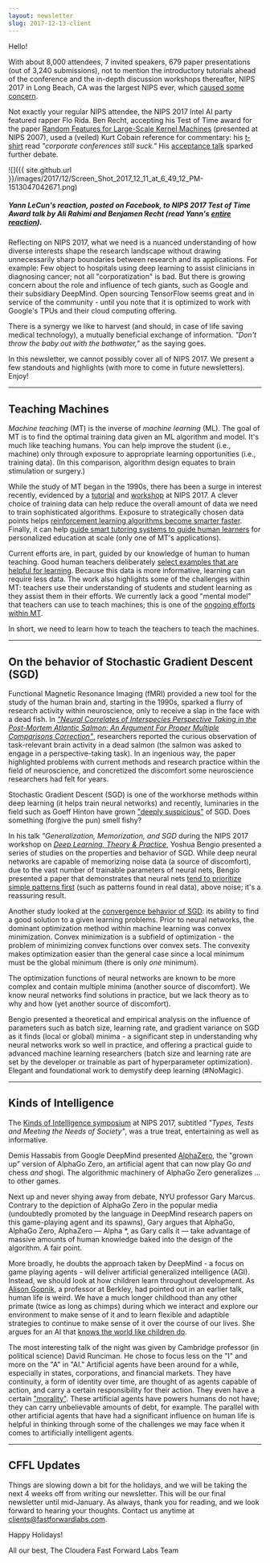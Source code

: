 ```yaml
---
layout: newsletter
slug: 2017-12-13-client
---
```


Hello!

With about 8,000 attendees, 7 invited speakers, 679 paper presentations (out of 3,240 submissions), not to mention the introductory tutorials ahead of the conference and the in-depth discussion workshops thereafter, NIPS 2017 in Long Beach, CA was the largest NIPS ever, which [caused some concern](https://www.economist.com/news/science-and-technology/21732081-machine-learnings-big-event-all-buzz-ais-big-shindig).

Not exactly your regular NIPS attendee, the NIPS 2017 Intel AI party featured rapper Flo Rida. Ben Recht, accepting his Test of Time award for the paper [Random Features for Large-Scale Kernel Machines](https://papers.nips.cc/paper/3182-random-features-for-large-scale-kernel-machines.pdf) (presented at NIPS 2007), used a (veiled) Kurt Cobain reference for commentary: his [t-shirt](https://twitter.com/AndrewLBeam/status/938104772116099072) read *"corporate conferences still suck."* His [acceptance talk](https://www.youtube.com/watch?v=Qi1Yry33TQE) sparked further debate.

![]({{ site.github.url }}/images/2017/12/Screen_Shot_2017_12_11_at_6_49_12_PM-1513047042671.png)

##### Yann LeCun's reaction, posted on Facebook, to NIPS 2017 Test of Time Award talk by Ali Rahimi and Benjamen Recht (read Yann's [entire reaction](https://www.reddit.com/r/MachineLearning/comments/7i1uer/n_yann_lecun_response_to_ali_rahimis_nips_lecture/)).

Reflecting on NIPS 2017, what we need is a nuanced understanding of how diverse interests shape the research landscape without drawing unnecessarily sharp boundaries between research and its applications. For example: Few object to hospitals using deep learning to assist clinicians in diagnosing cancer; not all "corporatization" is bad. But there is growing concern about the role and influence of tech giants, such as Google and their subsidiary DeepMind. Open sourcing TensorFlow seems great and in service of the community - until you note that it is optimized to work with Google's TPUs and their cloud computing offering.

There is a synergy we like to harvest (and should, in case of life saving medical technology), a mutually beneficial exchange of information. *"Don't throw the baby out with the bathwater,"* as the saying goes.

In this newsletter, we cannot possibly cover all of NIPS 2017. We present a few standouts and highlights (with more to come in future newsletters). Enjoy!

---

## Teaching Machines

*Machine teaching* (MT) is the inverse of *machine learning* (ML). The goal of MT is to find the optimal training data given an ML algorithm and model. It's much like teaching humans. You can help improve the student (i.e., machine) only through exposure to appropriate learning opportunities (i.e., training data). (In this comparison, algorithm design equates to brain stimulation or surgery.)

While the study of MT began in the 1990s, there has been a surge in interest recently, evidenced by a [tutorial](https://nips.cc/Conferences/2017/Schedule?showEvent=8738) and [workshop](http://teaching-machines.cc/nips2017/index.html) at NIPS 2017. A clever choice of training data can help reduce the overall amount of data we need to train sophisticated algorithms. Exposure to strategically chosen data points helps [reinforcement learning algorithms become smarter faster](https://arxiv.org/pdf/1703.07853.pdf). Finally, it can help [guide smart tutoring systems to guide human learners](http://teaching-machines.cc/nips2017/papers/nips17-teaching_paper-12.pdf) for personalized education at scale (only one of MT's applications).

Current efforts are, in part, guided by our knowledge of human to human teaching. Good human teachers deliberately [select examples that are helpful for learning](https://arxiv.org/abs/1711.09401). Because this data is more informative, learning can require less data. The work also highlights some of the challenges within MT: teachers use their understanding of students and student learning as they assist them in their efforts. We currently lack a good "mental model" that teachers can use to teach machines; this is one of the [ongoing efforts within MT](https://arxiv.org/pdf/1707.06742.pdf). 

In short, we need to learn how to teach the teachers to teach the machines.

---

## On the behavior of Stochastic Gradient Descent (SGD)

Functional Magnetic Resonance Imaging (fMRI) provided a new tool for the study of the human brain and, starting in the 1990s, sparked a flurry of research activity within neuroscience, only to receive a slap in the face with a dead fish. In [*"Neural Correlates of Interspecies Perspective Taking in the Post-Mortem Atlantic Salmon: An Argument For Proper Multiple Comparisons Correction"*](http://prefrontal.org/files/posters/Bennett-Salmon-2009.pdf), researchers reported the curious observation of task-relevant brain activity in a dead salmon (the salmon was asked to engage in a perspective-taking task). In an ingenious way, the paper highlighted problems with current methods and research practice within the field of neuroscience, and concretized the discomfort some neuroscience researchers had felt for years.

Stochastic Gradient Descent (SGD) is one of the workhorse methods within deep learning (it helps train neural networks) and recently, luminaries in the field such as Goeff Hinton have grown ["deeply suspicious"](https://medium.com/intuitionmachine/the-deeply-suspicious-nature-of-backpropagation-9bed5e2b085e) of SGD. Does something (forgive the pun) smell fishy?

In his talk *"Generalization, Memorization, and SGD* during the NIPS 2017 workshop on [*Deep Learning, Theory & Practice*](https://ludwigschmidt.github.io/nips17-dl-workshop-website/), Yoshua Bengio presented a series of studies on the properties and behavior of SGD. While deep neural networks are capable of memorizing noise data (a source of discomfort), due to the vast number of trainable parameters of neural nets, Bengio presented a paper that demonstrates that neural nets [tend to prioritize simple patterns first](https://arxiv.org/abs/1706.05394) (such as patterns found in real data), above noise; it's a reassuring result.

Another study looked at the [convergence behavior of SGD](https://arxiv.org/abs/1711.04623): its ability to find a good solution to a given learning problems. Prior to neural networks, the dominant optimization method within machine learning was convex minimization. Convex minimization is a subfield of optimization - the problem of minimizing convex functions over convex sets. The convexity makes optimization easier than the general case since a local minimum must be the global minimum (there is only *one* minimum). 

The optimization functions of neural networks are known to be more complex and contain multiple minima (another source of discomfort). We know neural networks find solutions in practice, but we lack theory as to why and how (yet another source of discomfort).

Bengio presented a theoretical and empirical analysis on the influence of parameters such as batch size, learning rate, and gradient variance on SGD as it finds (local or global) minima - a significant step in understanding why neural networks work so well in practice, and offering a practical guide to advanced machine learning researchers (batch size and learning rate are set by the developer or trainable as part of hyperparameter optimization). Elegant and foundational work to demystify deep learning (#NoMagic).

---  

## Kinds of Intelligence

The [Kinds of Intelligence symposium](https://intelligence.webs.upv.es/) at NIPS 2017, subtitled *"Types, Tests and Meeting the Needs of Society"*, was a true treat, entertaining as well as informative. 

Demis Hassabis from Google DeepMind presented [AlphaZero](https://arxiv.org/abs/1712.01815), the "grown up" version of AlphaGo Zero, an artificial agent that can now play Go *and* chess *and* shogi. The algorithmic machinery of AlphaGo Zero generalizes ... to other games.

Next up and never shying away from debate, NYU professor Gary Marcus. Contrary to the depiction of AlphaGo Zero in the popular media (undoubtedly promoted by the language in DeepMind research papers on this game-playing agent and its spawns), Gary argues that AlphaGo, AlphaGo Zero, AlphaZero — Alpha \*, as Gary calls it — take advantage of massive amounts of human knowledge baked into the design of the algorithm. A fair point. 

More broadly, he doubts the approach taken by DeepMind - a focus on game playing agents - will deliver artificial generalized intelligence (AGI). Instead, we should look at how children learn throughout development. As [Alison Gopnik](http://alisongopnik.com/), a professor at Berkley, had pointed out in an earlier talk, human life is weird. We have a much longer childhood than any other primate (twice as long as chimps) during which we interact and explore our environment to make sense of it and to learn flexible and adaptible strategies to continue to make sense of it over the course of our lives. She argues for an AI that [knows the world like children do](https://www.scientificamerican.com/article/an-ai-that-knows-the-world-like-children-do/).

The most interesting talk of the night was given by Cambridge professor (in political science) David Runciman. He chose to focus less on the "I" and more on the "A" in "AI." Artificial agents have been around for a while, especially in states, corporations, and financial markets. They have continuity, a form of identity over time, are thought of as agents capable of action, and carry a certain responsibility for their action. They even have a certain ["morality"](https://link.springer.com/article/10.1023/B:MIND.0000035461.63578.9d). These artificial agents have powers humans do not have; they can carry unbelievable amounts of debt, for example. The parallel with other artificial agents that have had a significant influence on human life is helpful in thinking through some of the challenges we may face when it comes to artificially intelligent agents.

---

## CFFL Updates

Things are slowing down a bit for the holidays, and we will be taking the next 4 weeks off from writing our newsletter. This will be our final newsletter until mid-January. As always, thank you for reading, and we look forward to hearing your thoughts. Contact us anytime at clients@fastforwardlabs.com.

Happy Holidays!

All our best,
The Cloudera Fast Forward Labs Team
